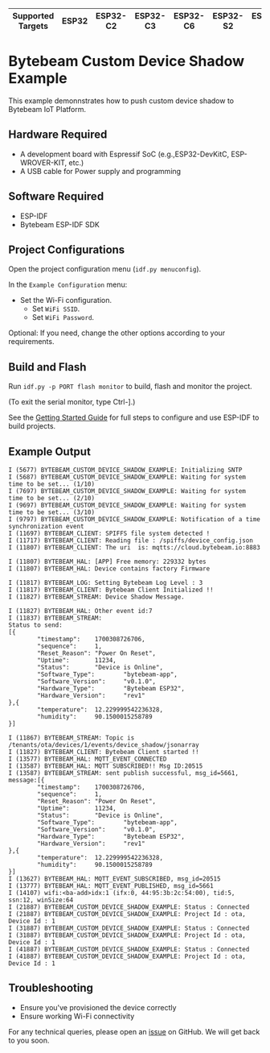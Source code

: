 | Supported Targets | ESP32 | ESP32-C2 | ESP32-C3 | ESP32-C6 | ESP32-S2 | ESP32-S3 |
| ----------------- | ----- | -------- | -------- | -------- | -------- | -------- |

# Bytebeam Custom Device Shadow Example
This example demonnstrates how to push custom device shadow to Bytebeam IoT Platform.

## Hardware Required
- A development board with Espressif SoC (e.g.,ESP32-DevKitC, ESP-WROVER-KIT, etc.)
- A USB cable for Power supply and programming

## Software Required
- ESP-IDF
- Bytebeam ESP-IDF SDK

## Project Configurations

Open the project configuration menu (`idf.py menuconfig`).

In the `Example Configuration` menu:

- Set the Wi-Fi configuration.
  - Set `WiFi SSID`.
  - Set `WiFi Password`.

Optional: If you need, change the other options according to your requirements.

## Build and Flash

Run `idf.py -p PORT flash monitor` to build, flash and monitor the project.

(To exit the serial monitor, type Ctrl-].)

See the [Getting Started Guide](https://docs.espressif.com/projects/esp-idf/en/latest/get-started/index.html) for full steps to configure and use ESP-IDF to build projects.

## Example Output

```
I (5677) BYTEBEAM_CUSTOM_DEVICE_SHADOW_EXAMPLE: Initializing SNTP
I (5687) BYTEBEAM_CUSTOM_DEVICE_SHADOW_EXAMPLE: Waiting for system time to be set... (1/10)
I (7697) BYTEBEAM_CUSTOM_DEVICE_SHADOW_EXAMPLE: Waiting for system time to be set... (2/10)
I (9697) BYTEBEAM_CUSTOM_DEVICE_SHADOW_EXAMPLE: Waiting for system time to be set... (3/10)
I (9797) BYTEBEAM_CUSTOM_DEVICE_SHADOW_EXAMPLE: Notification of a time synchronization event
I (11697) BYTEBEAM_CLIENT: SPIFFS file system detected !
I (11717) BYTEBEAM_CLIENT: Reading file : /spiffs/device_config.json
I (11807) BYTEBEAM_CLIENT: The uri  is: mqtts://cloud.bytebeam.io:8883

I (11807) BYTEBEAM_HAL: [APP] Free memory: 229332 bytes
I (11807) BYTEBEAM_HAL: Device contains factory Firmware

I (11817) BYTEBEAM_LOG: Setting Bytebeam Log Level : 3
I (11817) BYTEBEAM_CLIENT: Bytebeam Client Initialized !!
I (11827) BYTEBEAM_STREAM: Device Shadow Message.

I (11827) BYTEBEAM_HAL: Other event id:7
I (11837) BYTEBEAM_STREAM:
Status to send:
[{
        "timestamp":    1700308726706,
        "sequence":     1,
        "Reset_Reason": "Power On Reset",
        "Uptime":       11234,
        "Status":       "Device is Online",
        "Software_Type":        "bytebeam-app",
        "Software_Version":     "v0.1.0",
        "Hardware_Type":        "Bytebeam ESP32",
        "Hardware_Version":     "rev1"
},{
        "temperature":  12.229999542236328,
        "humidity":     90.1500015258789
}]

I (11867) BYTEBEAM_STREAM: Topic is /tenants/ota/devices/1/events/device_shadow/jsonarray
I (11827) BYTEBEAM_CLIENT: Bytebeam Client started !!
I (13577) BYTEBEAM_HAL: MQTT_EVENT_CONNECTED
I (13587) BYTEBEAM_HAL: MQTT SUBSCRIBED!! Msg ID:20515
I (13587) BYTEBEAM_STREAM: sent publish successful, msg_id=5661, message:[{
        "timestamp":    1700308726706,
        "sequence":     1,
        "Reset_Reason": "Power On Reset",
        "Uptime":       11234,
        "Status":       "Device is Online",
        "Software_Type":        "bytebeam-app",
        "Software_Version":     "v0.1.0",
        "Hardware_Type":        "Bytebeam ESP32",
        "Hardware_Version":     "rev1"
},{
        "temperature":  12.229999542236328,
        "humidity":     90.1500015258789
}]
I (13627) BYTEBEAM_HAL: MQTT_EVENT_SUBSCRIBED, msg_id=20515
I (13777) BYTEBEAM_HAL: MQTT_EVENT_PUBLISHED, msg_id=5661
I (14107) wifi:<ba-add>idx:1 (ifx:0, 44:95:3b:2c:54:00), tid:5, ssn:12, winSize:64
I (21887) BYTEBEAM_CUSTOM_DEVICE_SHADOW_EXAMPLE: Status : Connected
I (21887) BYTEBEAM_CUSTOM_DEVICE_SHADOW_EXAMPLE: Project Id : ota, Device Id : 1
I (31887) BYTEBEAM_CUSTOM_DEVICE_SHADOW_EXAMPLE: Status : Connected
I (31887) BYTEBEAM_CUSTOM_DEVICE_SHADOW_EXAMPLE: Project Id : ota, Device Id : 1
I (41887) BYTEBEAM_CUSTOM_DEVICE_SHADOW_EXAMPLE: Status : Connected
I (41887) BYTEBEAM_CUSTOM_DEVICE_SHADOW_EXAMPLE: Project Id : ota, Device Id : 1
```

## Troubleshooting

- Ensure you've provisioned the device correctly
- Ensure working Wi-Fi connectivity

For any technical queries, please open an [issue](https://github.com/bytebeamio/bytebeam-esp-idf-sdk/issues) on GitHub. We will get back to you soon.